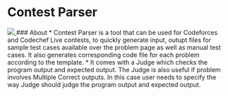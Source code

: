 # Contest Parser
<a href="https://discord.gg/HNhdsnbTb5">
    <img src="https://img.shields.io/badge/discord-join-7289DA.svg?logo=discord&longCache=true&style=flat" />
</a>
### About
* Contest Parser is a tool that can be used for Codeforces and Codechef Live contests, to quickly generate input, outupt files for sample test cases available over the problem page as well as manual test cases. It also generates corresponding code file for each problem according to the template.
* It comes with a Judge which checks the program output and expected output. The Judge is also useful if problem involves Multiple Correct outputs. In this case user needs to specify the way Judge should judge the program output and expected output.  
